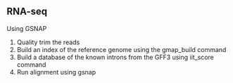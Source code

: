 ## RNA-seq
Using GSNAP
1. Quality trim the reads
2. Build an index of the reference genome using the gmap_build command 
3. Build a database of the known introns from the GFF3 using iit_score command
4. Run alignment using gsnap

